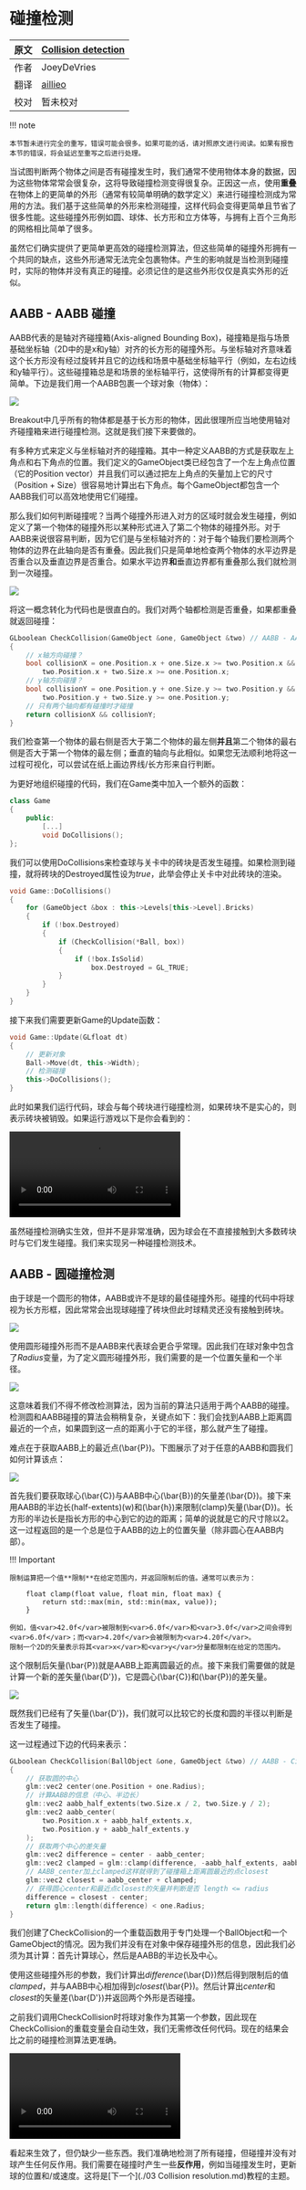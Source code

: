 # 碰撞检测

原文     | [Collision detection](https://learnopengl.com/#!In-Practice/2D-Game/Collisions/Collision-detection)
      ---|---
作者     | JoeyDeVries
翻译     | [aillieo](https://github.com/aillieo)
校对     | 暂未校对

!!! note

	本节暂未进行完全的重写，错误可能会很多。如果可能的话，请对照原文进行阅读。如果有报告本节的错误，将会延迟至重写之后进行处理。

当试图判断两个物体之间是否有碰撞发生时，我们通常不使用物体本身的数据，因为这些物体常常会很复杂，这将导致碰撞检测变得很复杂。正因这一点，使用**重叠**在物体上的更简单的外形（通常有较简单明确的数学定义）来进行碰撞检测成为常用的方法。我们基于这些简单的外形来检测碰撞，这样代码会变得更简单且节省了很多性能。这些<def>碰撞外形</def>例如圆、球体、长方形和立方体等，与拥有上百个三角形的网格相比简单了很多。

虽然它们确实提供了更简单更高效的碰撞检测算法，但这些简单的碰撞外形拥有一个共同的缺点，这些外形通常无法完全包裹物体。产生的影响就是当检测到碰撞时，实际的物体并没有真正的碰撞。必须记住的是这些外形仅仅是真实外形的近似。

## AABB - AABB 碰撞

AABB代表的是<def>轴对齐碰撞箱</def>(Axis-aligned Bounding Box)，碰撞箱是指与场景基础坐标轴（2D中的是x和y轴）对齐的长方形的碰撞外形。与坐标轴对齐意味着这个长方形没有经过旋转并且它的边线和场景中基础坐标轴平行（例如，左右边线和y轴平行）。这些碰撞箱总是和场景的坐标轴平行，这使得所有的计算都变得更简单。下边是我们用一个AABB包裹一个球对象（物体）：

![](../../../img/06/Breakout/05/02/collisions_ball_aabb.png)

Breakout中几乎所有的物体都是基于长方形的物体，因此很理所应当地使用轴对齐碰撞箱来进行碰撞检测。这就是我们接下来要做的。

有多种方式来定义与坐标轴对齐的碰撞箱。其中一种定义AABB的方式是获取左上角点和右下角点的位置。我们定义的<fun>GameObject</fun>类已经包含了一个左上角点位置（它的Position vector）并且我们可以通过把左上角点的矢量加上它的尺寸（<fun>Position</fun> + <fun>Size</fun>）很容易地计算出右下角点。每个<fun>GameObject</fun>都包含一个AABB我们可以高效地使用它们碰撞。

那么我们如何判断碰撞呢？当两个碰撞外形进入对方的区域时就会发生碰撞，例如定义了第一个物体的碰撞外形以某种形式进入了第二个物体的碰撞外形。对于AABB来说很容易判断，因为它们是与坐标轴对齐的：对于每个轴我们要检测两个物体的边界在此轴向是否有重叠。因此我们只是简单地检查两个物体的水平边界是否重合以及垂直边界是否重合。如果水平边界**和**垂直边界都有重叠那么我们就检测到一次碰撞。

![](../../../img/06/Breakout/05/02/collisions_overlap.png)

将这一概念转化为代码也是很直白的。我们对两个轴都检测是否重叠，如果都重叠就返回碰撞：

```cpp
GLboolean CheckCollision(GameObject &one, GameObject &two) // AABB - AABB collision
{
    // x轴方向碰撞？
    bool collisionX = one.Position.x + one.Size.x >= two.Position.x &&
        two.Position.x + two.Size.x >= one.Position.x;
    // y轴方向碰撞？
    bool collisionY = one.Position.y + one.Size.y >= two.Position.y &&
        two.Position.y + two.Size.y >= one.Position.y;
    // 只有两个轴向都有碰撞时才碰撞
    return collisionX && collisionY;
}  
```

我们检查第一个物体的最右侧是否大于第二个物体的最左侧**并且**第二个物体的最右侧是否大于第一个物体的最左侧；垂直的轴向与此相似。如果您无法顺利地将这一过程可视化，可以尝试在纸上画边界线/长方形来自行判断。

为更好地组织碰撞的代码，我们在<fun>Game</fun>类中加入一个额外的函数：

```cpp
class Game
{
    public:
        [...]
        void DoCollisions();
};
```

我们可以使用<fun>DoCollisions</fun>来检查球与关卡中的砖块是否发生碰撞。如果检测到碰撞，就将砖块的<fun>Destroyed</fun>属性设为<var>true</var>，此举会停止关卡中对此砖块的渲染。

```cpp
void Game::DoCollisions()
{
    for (GameObject &box : this->Levels[this->Level].Bricks)
    {
        if (!box.Destroyed)
        {
            if (CheckCollision(*Ball, box))
            {
                if (!box.IsSolid)
                    box.Destroyed = GL_TRUE;
            }
        }
    }
}  
```

接下来我们需要更新<fun>Game</fun>的<fun>Update</fun>函数：

```cpp
void Game::Update(GLfloat dt)
{
    // 更新对象
    Ball->Move(dt, this->Width);
    // 检测碰撞
    this->DoCollisions();
}  
```

此时如果我们运行代码，球会与每个砖块进行碰撞检测，如果砖块不是实心的，则表示砖块被销毁。如果运行游戏以下是你会看到的：

<video src="../../../../img/06/Breakout/05/02/collisions.mp4" controls="controls"></video>

虽然碰撞检测确实生效，但并不是非常准确，因为球会在不直接接触到大多数砖块时与它们发生碰撞。我们来实现另一种碰撞检测技术。

## AABB - 圆碰撞检测

由于球是一个圆形的物体，AABB或许不是球的最佳碰撞外形。碰撞的代码中将球视为长方形框，因此常常会出现球碰撞了砖块但此时球精灵还没有接触到砖块。

![](../../../img/06/Breakout/05/02/collisions_ball_aabb_touch.png)

使用圆形碰撞外形而不是AABB来代表球会更合乎常理。因此我们在球对象中包含了<var>Radius</var>变量，为了定义圆形碰撞外形，我们需要的是一个位置矢量和一个半径。

![](../../../img/06/Breakout/05/02/collisions_circle.png)

这意味着我们不得不修改检测算法，因为当前的算法只适用于两个AABB的碰撞。检测圆和AABB碰撞的算法会稍稍复杂，关键点如下：我们会找到AABB上距离圆最近的一个点，如果圆到这一点的距离小于它的半径，那么就产生了碰撞。

难点在于获取AABB上的最近点\(\bar{P}\)。下图展示了对于任意的AABB和圆我们如何计算该点：

![](../../../img/06/Breakout/05/02/collisions_aabb_circle.png)

首先我们要获取球心\(\bar{C}\)与AABB中心\(\bar{B}\)的矢量差\(\bar{D}\)。接下来用AABB的半边长(half-extents)\(w\)和\(\bar{h}\)来<def>限制(clamp)</def>矢量\(\bar{D}\)。长方形的半边长是指长方形的中心到它的边的距离；简单的说就是它的尺寸除以2。这一过程返回的是一个总是位于AABB的边上的位置矢量（除非圆心在AABB内部）。

!!! Important

	限制运算把一个值**限制**在给定范围内，并返回限制后的值。通常可以表示为：

		float clamp(float value, float min, float max) {
		    return std::max(min, std::min(max, value));
		}  

	例如，值<var>42.0f</var>被限制到<var>6.0f</var>和<var>3.0f</var>之间会得到<var>6.0f</var>；而<var>4.20f</var>会被限制为<var>4.20f</var>。  
	限制一个2D的矢量表示将其<var>x</var>和<var>y</var>分量都限制在给定的范围内。

这个限制后矢量\(\bar{P}\)就是AABB上距离圆最近的点。接下来我们需要做的就是计算一个新的差矢量\(\bar{D'}\)，它是圆心\(\bar{C}\)和\(\bar{P}\)的差矢量。

![](../../../img/06/Breakout/05/02/collisions_aabb_circle_radius_compare.png)

既然我们已经有了矢量\(\bar{D'}\)，我们就可以比较它的长度和圆的半径以判断是否发生了碰撞。

这一过程通过下边的代码来表示：

```cpp
GLboolean CheckCollision(BallObject &one, GameObject &two) // AABB - Circle collision
{
    // 获取圆的中心 
    glm::vec2 center(one.Position + one.Radius);
    // 计算AABB的信息（中心、半边长）
    glm::vec2 aabb_half_extents(two.Size.x / 2, two.Size.y / 2);
    glm::vec2 aabb_center(
        two.Position.x + aabb_half_extents.x, 
        two.Position.y + aabb_half_extents.y
    );
    // 获取两个中心的差矢量
    glm::vec2 difference = center - aabb_center;
    glm::vec2 clamped = glm::clamp(difference, -aabb_half_extents, aabb_half_extents);
    // AABB_center加上clamped这样就得到了碰撞箱上距离圆最近的点closest
    glm::vec2 closest = aabb_center + clamped;
    // 获得圆心center和最近点closest的矢量并判断是否 length <= radius
    difference = closest - center;
    return glm::length(difference) < one.Radius;
}      
```

我们创建了<fun>CheckCollision</fun>的一个重载函数用于专门处理一个<fun>BallObject</fun>和一个<fun>GameObject</fun>的情况。因为我们并没有在对象中保存碰撞外形的信息，因此我们必须为其计算：首先计算球心，然后是AABB的半边长及中心。

使用这些碰撞外形的参数，我们计算出<var>difference</var>\(\bar{D}\)然后得到限制后的值<var>clamped</var>，并与AABB中心相加得到<var>closest</var>\(\bar{P}\)。然后计算出<var>center</var>和<var>closest</var>的矢量差\(\bar{D'}\)并返回两个外形是否碰撞。

之前我们调用<fun>CheckCollision</fun>时将球对象作为其第一个参数，因此现在<fun>CheckCollision</fun>的重载变量会自动生效，我们无需修改任何代码。现在的结果会比之前的碰撞检测算法更准确。

<video src="../../../../img/06/Breakout/05/02/collisions_circle.mp4" controls="controls"></video>

看起来生效了，但仍缺少一些东西。我们准确地检测了所有碰撞，但碰撞并没有对球产生任何反作用。我们需要在碰撞时产生一些**反作用**，例如当碰撞发生时，更新球的位置和/或速度。这将是[下一个](./03 Collision resolution.md)教程的主题。